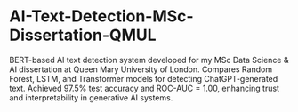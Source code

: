 # AI-Text-Detection-MSc-Dissertation-QMUL
BERT-based AI text detection system developed for my MSc Data Science &amp; AI dissertation at Queen Mary University of London. Compares Random Forest, LSTM, and Transformer models for detecting ChatGPT-generated text. Achieved 97.5% test accuracy and ROC-AUC = 1.00, enhancing trust and interpretability in generative AI systems.
